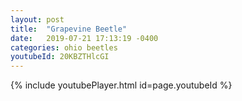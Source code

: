 ```yaml
---
layout: post
title:  "Grapevine Beetle"
date:   2019-07-21 17:13:19 -0400
categories: ohio beetles
youtubeId: 20KBZTHlcGI
---
```

{% include youtubePlayer.html id=page.youtubeId %}

